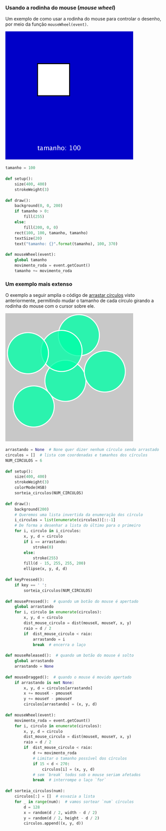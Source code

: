 ### Usando a rodinha do mouse (*mouse wheel*)

Um exemplo de como usar a rodinha do mouse para controlar o desenho, por meio da função `mouseWheel(event)`.

![rodinha](assets/rodinha_mouse.gif)

```python
tamanho = 100

def setup():
    size(400, 400)
    strokeWeight(3)
    
def draw():
    background(0, 0, 200)
    if tamanho > 0:
        fill(255)
    else:
        fill(200, 0, 0)
    rect(100, 100, tamanho, tamanho)
    textSize(20)
    text("tamanho: {}".format(tamanho), 100, 370)
    
def mouseWheel(event):
    global tamanho
    movimento_roda = event.getCount()
    tamanho += movimento_roda
```

### Um exemplo mais extenso

O exemplo a seguir amplia o código de [arrastar círculos](arrastando_circulos.md) visto anteriormente, permitindo mudar o tamanho de cada círculo girando a rodinha do mouse com o cursor sobre ele.

![rodinha](assets/rodinha_mouse_2.gif)

```python
arrastando = None  # None quer dizer nenhum círculo sendo arrastado
circulos = []  # lista com coordenadas e tamanhos dos círculos
NUM_CIRCULOS = 6

def setup():
    size(400, 400)
    strokeWeight(3)
    colorMode(HSB)
    sorteia_circulos(NUM_CIRCULOS)

def draw():
    background(200)
    # Queremos uma lista invertida da enumeração dos círculo
    i_circulos = list(enumerate(circulos))[::-1]
    # De forma a desenhar a lista do último para o primeiro
    for i, circulo in i_circulos:  
        x, y, d = circulo
        if i == arrastando:
            stroke(0)
        else:
            stroke(255)
        fill(d - 15, 255, 255, 200)    
        ellipse(x, y, d, d)

def keyPressed():
    if key == ' ':
        sorteia_circulos(NUM_CIRCULOS)

def mousePressed():  # quando um botão do mouse é apertado
    global arrastando
    for i, circulo in enumerate(circulos):
        x, y, d = circulo
        dist_mouse_circulo = dist(mouseX, mouseY, x, y)
        raio = d / 2
        if  dist_mouse_circulo < raio:
            arrastando = i
            break  # encerra o laço
    
def mouseReleased():  # quando um botão do mouse é solto
    global arrastando
    arrastando = None
    
def mouseDragged():  # quando o mouse é movido apertado
    if arrastando is not None:
        x, y, d = circulos[arrastando]
        x += mouseX - pmouseX
        y += mouseY - pmouseY
        circulos[arrastando] = (x, y, d)
        
def mouseWheel(event):
    movimento_roda = event.getCount()
    for i, circulo in enumerate(circulos):
        x, y, d = circulo
        dist_mouse_circulo = dist(mouseX, mouseY, x, y)
        raio = d / 2
        if  dist_mouse_circulo < raio:
            d += movimento_roda
            # Limitar o tamanho possível dos círculos
            if 15 < d < 270:
                circulos[i] = (x, y, d)
            # sem `break` todos sob o mouse seriam afetados
            break  # interrompe o laço `for` 
        
def sorteia_circulos(num):
    circulos[:] = []  # esvazia a lista
    for _ in range(num):  # vamos sortear `num` círculos
        d = 128
        x = random(d / 2, width - d / 2)
        y = random(d / 2, height - d / 2)
        circulos.append((x, y, d))
```
